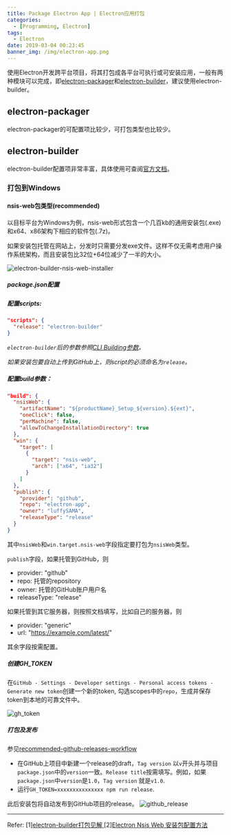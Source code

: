 ```yaml
---
title: Package Electron App | Electron应用打包
categories:
  - [Programming, Electron]
tags:
  - Electron
date: 2019-03-04 00:23:45
banner_img: /img/electron-app.png
---
```


使用Electron开发跨平台项目，将其打包成各平台可执行或可安装应用，一般有两种模块可以完成，即[electron-packager](https://github.com/electron-userland/electron-packager)和[electron-builder](https://github.com/electron-userland/electron-builder)，建议使用electron-builder。

## electron-packager

electron-packager的可配置项比较少，可打包类型也比较少。

## electron-builder

electron-builder配置项非常丰富，具体使用可查阅[官方文档](https://www.electron.build/)。

### 打包到Windows

#### nsis-web包类型(recommended)

以目标平台为Windows为例，nsis-web形式包含一个几百kb的通用安装包(.exe)和x64、x86架构下相应的软件包(.7z)。

如果安装包托管在网站上，分发时只需要分发exe文件。这样不仅无需考虑用户操作系统架构，而且安装包比32位+64位减少了一半的大小。

![electron-builder-nsis-web-installer](electron-builder-nsis-web-installer.png)

##### package.json配置

##### 配置scripts:

```json
"scripts": {
  "release": "electron-builder"
}
```
*`electron-builder`后的参数参照[CLI Building参数](https://www.electron.build/cli)。*

*如果安装包要自动上传到GitHub上，则script的必须命名为`release`。*

##### 配置build参数：

```json
"build": {
  "nsisWeb": {
    "artifactName": "${productName}_Setup_${version}.${ext}",
    "oneClick": false,
    "perMachine": false,
    "allowToChangeInstallationDirectory": true
  },
  "win": {
    "target": [
      {
        "target": "nsis-web",
        "arch": ["x64", "ia32"]
      }
    ]
  },
  "publish": {
    "provider": "github",
    "repo": "electron-app",
    "owner": "luffySAMA",
    "releaseType": "release"
  }
}
```

其中`nsisWeb`和`win.target.nsis-web`字段指定要打包为`nsisWeb`类型。

`publish`字段，如果托管到GitHub，则
* provider: "github"
* repo: 托管的repository
* owner: 托管的GitHub账户用户名
* releaseType: "release"

如果托管到其它服务器，则按照文档填写，比如自己的服务器，则
* provider: "generic"
* url: "https://example.com/latest/"

其余字段按需配置。

##### 创建GH_TOKEN

在`GitHub - Settings - Developer settings - Personal access tokens - Generate new token`创建一个新的token, 勾选scopes中的`repo`，生成并保存token到本地的可靠文件中。

![gh_token](gh_token.png)

##### 打包及发布

参见[recommended-github-releases-workflow](https://www.electron.build/configuration/publish#recommended-github-releases-workflow)

*  在GitHub上项目中新建一个release的draft，`Tag version` 以`v`开头并与项目`package.json`中的`version`一致。`Release title`按需填写。例如，如果`package.json`中`version`是`1.0`，`Tag version` 就是`v1.0`.
* 运行`GH_TOKEN=xxxxxxxxxxxxxxx
 npm run release`.

此后安装包将自动发布到GitHub项目的release。
![github_release](github_release.png)

----

Refer:
[1][electron-builder打包见解
](https://juejin.im/post/5bc53aade51d453df0447927)
[2][Electron Nsis Web 安装包配置方法](https://www.luffysama.com/2018/09/08/electron-nsis-web/)